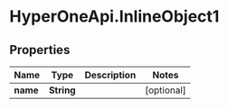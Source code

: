 # HyperOneApi.InlineObject1

## Properties
Name | Type | Description | Notes
------------ | ------------- | ------------- | -------------
**name** | **String** |  | [optional] 


